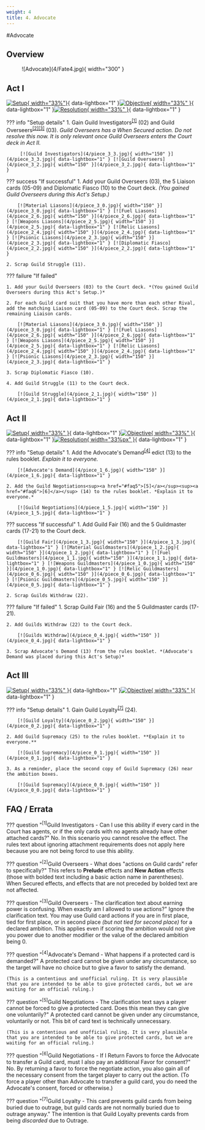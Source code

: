 ```yaml
---
weight: 4
title: 4. Advocate
---
```

#Advocate
## Overview
<figure markdown="span">
![Advocate](4/Fate4.jpg){ width="300" }
</figure>

## Act I

[![Setup](4/piece_3_4.jpg){ width="33%"}](4/piece_3_4.jpg){ data-lightbox="1" }[![Objective](4/back_3_4.jpg){ width="33%" }](4/back_3_4.jpg){ data-lightbox="1" }[![Resolution](4/piece_3_1.jpg){ width="33%" }](4/piece_3_1.jpg){ data-lightbox="1" }

??? info "Setup details"
     1. Gain Guild Investigators<sup><a href="#faq1">[1]</a></sup> (02) and Guild Overseers<sup><a href="#faq2">[2]</a></sup><sup><a href="#faq3">[3]</a></sup> (03). *Guild Overseers has a When Secured action. Do not resolve this now. It is only relevant once Guild Overseers enters the Court deck in Act II.*
    
         [![Guild Investigators](4/piece_3_3.jpg){ width="150" }](4/piece_3_3.jpg){ data-lightbox="1" } [![Guild Overseers](4/piece_3_2.jpg){ width="150" }](4/piece_3_2.jpg){ data-lightbox="1" }

??? success "If successful"
    1. Add your Guild Overseers (03), the 5 Liaison cards (05-09) and Diplomatic Fiasco (10) to the Court deck. *(You gained Guild Overseers during this Act's Setup.)*
      
        [![Material Liasons](4/piece_3_0.jpg){ width="150" }](4/piece_3_0.jpg){ data-lightbox="1" } [![Fuel Liasons](4/piece_2_6.jpg){ width="150" }](4/piece_2_6.jpg){ data-lightbox="1" } [![Weapons Liasons](4/piece_2_5.jpg){ width="150" }](4/piece_2_5.jpg){ data-lightbox="1" } [![Relic Liasons](4/piece_2_4.jpg){ width="150" }](4/piece_2_4.jpg){ data-lightbox="1" } [![Psionic Liasons](4/piece_2_3.jpg){ width="150" }](4/piece_2_3.jpg){ data-lightbox="1" } [![Diplomatic Fiasco](4/piece_2_2.jpg){ width="150" }](4/piece_2_2.jpg){ data-lightbox="1" }

    2. Scrap Guild Struggle (11).

??? failure "If failed"
    
    1. Add your Guild Overseers (03) to the Court deck. *(You gained Guild Overseers during this Act's Setup.)*
      
    2. For each Guild card suit that you have more than each other Rival, add the matching Liaison card (05-09) to the Court deck. Scrap the remaining Liaison cards.
   
        [![Material Liasons](4/piece_3_0.jpg){ width="150" }](4/piece_3_0.jpg){ data-lightbox="1" } [![Fuel Liasons](4/piece_2_6.jpg){ width="150" }](4/piece_2_6.jpg){ data-lightbox="1" } [![Weapons Liasons](4/piece_2_5.jpg){ width="150" }](4/piece_2_5.jpg){ data-lightbox="1" } [![Relic Liasons](4/piece_2_4.jpg){ width="150" }](4/piece_2_4.jpg){ data-lightbox="1" } [![Psionic Liasons](4/piece_2_3.jpg){ width="150" }](4/piece_2_3.jpg){ data-lightbox="1" }

    3. Scrap Diplomatic Fiasco (10).

    4. Add Guild Struggle (11) to the Court deck.

        [![Guild Struggle](4/piece_2_1.jpg){ width="150" }](4/piece_2_1.jpg){ data-lightbox="1" }

## Act II

[![Setup](4/piece_2_0.jpg){ width="33%" }](4/piece_2_0.jpg){ data-lightbox="1" }[![Objective](4/back_2_0.jpg){ width="33%" }](4/back_2_0.jpg){ data-lightbox="1" }[![Resolution](4/piece_1_4.jpg){ width="33%px" }](4/piece_1_4.jpg){ data-lightbox="1" }

??? info "Setup details"
     1. Add the Advocate's Demand<sup><a href="#faq4">[4]</a></sup> edict (13) to the rules booklet. *Explain it to everyone.*
        
        [![Advocate's Demand](4/piece_1_6.jpg){ width="150" }](4/piece_1_6.jpg){ data-lightbox="1" }

    2. Add the Guild Negotiations<sup><a href="#faq5">[5]</a></sup><sup><a href="#faq6">[6]</a></sup> (14) to the rules booklet. *Explain it to everyone.*
        
        [![Guild Negotiations](4/piece_1_5.jpg){ width="150" }](4/piece_1_5.jpg){ data-lightbox="1" }

??? success "If successful"
    1. Add Guild Fair (16) and the 5 Guildmaster cards (17-21) to the Court deck.
      
        [![Guild Fair](4/piece_1_3.jpg){ width="150" }](4/piece_1_3.jpg){ data-lightbox="1" } [![Material Guildmasters](4/piece_1_2.jpg){ width="150" }](4/piece_1_2.jpg){ data-lightbox="1" } [![Fuel Guildmasters](4/piece_1_1.jpg){ width="150" }](4/piece_1_1.jpg){ data-lightbox="1" } [![Weapons Guildmasters](4/piece_1_0.jpg){ width="150" }](4/piece_1_0.jpg){ data-lightbox="1" } [![Relic Guildmasters](4/piece_0_6.jpg){ width="150" }](4/piece_0_6.jpg){ data-lightbox="1" } [![Psionic Guildmasters](4/piece_0_5.jpg){ width="150" }](4/piece_0_5.jpg){ data-lightbox="1" }

    2. Scrap Guilds Withdraw (22).

??? failure "If failed"
    1. Scrap Guild Fair (16) and the 5 Guildmaster cards (17-21).

    2. Add Guilds Withdraw (22) to the Court deck.

        [![Guilds Withdraw](4/piece_0_4.jpg){ width="150" }](4/piece_0_4.jpg){ data-lightbox="1" }

    3. Scrap Advocate's Demand (13) from the rules booklet. *(Advocate's Demand was placed during this Act's Setup)*

## Act III

[![Setup](4/piece_0_3.jpg){ width="33%" }](4/piece_0_3.jpg){ data-lightbox="1" }[![Objective](4/back_0_3.jpg){ width="33%" }](4/back_0_3.jpg){ data-lightbox="1" }

??? info "Setup details"
    1. Gain Guild Loyalty<sup><a href="#faq7">[7]</a></sup> (24).
    
        [![Guild Loyalty](4/piece_0_2.jpg){ width="150" }](4/piece_0_2.jpg){ data-lightbox="1" }

    2. Add Guild Supremacy (25) to the rules booklet. **Explain it to everyone.**

        [![Guild Supremacy](4/piece_0_1.jpg){ width="150" }](4/piece_0_1.jpg){ data-lightbox="1" } 
        
    3. As a reminder, place the second copy of Guild Supremacy (26) near the ambition boxes.
        
        [![Guild Supremacy](4/piece_0_0.jpg){ width="150" }](4/piece_0_0.jpg){ data-lightbox="1" }

## FAQ / Errata

??? question "<sup>[1]</sup>Guild Investigators - Can I use this ability if every card in the Court has agents, or if the only cards with no agents already have other attached cards?"
    <a id="faq1"></a>No. In this scenario you cannot resolve the effect. The rules text about ignoring attachment requirements does not apply here because you are not being forcd to use this ability.

??? question "<sup>[2]</sup>Guild Overseers - What does "actions on Guild cards" refer to specifically?"
    <a id="faq2"></a>This refers to **Prelude** effects and **New Action** effects (those with bolded text including a basic action name in parentheses). When Secured effects, and effects that are not preceded by bolded text are not affected.

??? question "<sup>[3]</sup>Guild Overseers - The clarification text about earning power is confusing. When exactly am I allowed to use actions?"
    <a id="faq3"></a>Ignore the clarification text. You may use Guild card actions if you are in first place, tied for first place, or in second place *(but not tied for second place)* for a declared ambition. This applies even if scoring the ambition would not give you power due to another modifier or the value of the declared ambition being 0.

??? question "<sup>[4]</sup>Advocate's Demand - What happens if a protected card is demanded?"
    <a id="faq4"></a>A protected card cannot be given under any circumstance, so the target will have no choice but to give a favor to satisfy the demand.

    (This is a contentious and unofficial ruling. It is very plausible that you are intended to be able to give protected cards, but we are waiting for an official ruling.)

??? question "<sup>[5]</sup>Guild Negotiations - The clarification text says a player cannot be forced to give a protected card. Does this mean they can give one voluntarily?"
    <a id="faq5"></a>A protected card cannot be given under any circumstance, voluntarily or not. This bit of card text is technically unnecessary.

    (This is a contentious and unofficial ruling. It is very plausible that you are intended to be able to give protected cards, but we are waiting for an official ruling.)

??? question "<sup>[6]</sup>Guild Negotiations - If I Return Favors to force the Advocate to transfer a Guild card, must I also pay an additional Favor for consent?"
    <a id="faq6"></a>No. By returning a favor to force the negotiate action, you also gain all of the necessary consent from the target player to carry out the action. (To force a player other than Advocate to transfer a guild card, you do need the Advocate's consent, forced or otherwise.)

??? question "<sup>[7]</sup>Guild Loyalty - This card prevents guild cards from being buried due to outrage, but guild cards are not normally buried due to outrage anyway."
    <a id="faq7"></a>The intention is that Guild Loyalty prevents cards from being *discarded* due to Outrage.